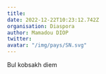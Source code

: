 ```yaml
---
title: 
date: 2022-12-22T10:23:12.742Z
organisation: Diaspora 
author: Mamadou DIOP
twitter: 
avatar: "/img/pays/SN.svg"
---
```


Bul kobsakh diem